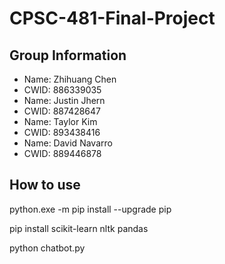 # CPSC-481-Final-Project

## Group Information
* Name: Zhihuang Chen 
* CWID: 886339035
* Name: Justin Jhern
* CWID: 887428647
* Name: Taylor Kim
* CWID: 893438416
* Name: David Navarro
* CWID: 889446878



## How to use
python.exe -m pip install --upgrade pip

pip install scikit-learn nltk pandas

python chatbot.py

